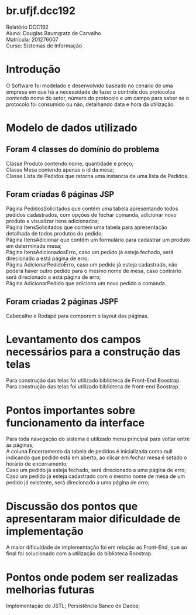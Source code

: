 # br.ufjf.dcc192

Relatório DCC192<br>
Aluno: Douglas Baumgratz de Carvalho<br>
Matrícula: 201276007<br>
Curso: Sistemas de Informação<br>


Introdução
==========
O Software foi modelado e desenvolvido baseado no cenário de uma empresa em que há a necessidade de fazer o controle dos protocolos contendo nome do setor, número do protocolo e um campo para saber se o protocolo foi consumido ou não, detalhando data e hora da utilização.


Modelo de dados utilizado
=========================
Foram 4 classes do domínio do problema
--------------------------------------
Classe Produto contendo nome, quantidade e preço;<br>
Classe Mesa contendo apenas o id da mesa;<br>
Classe Lista de Pedidos que retorna uma instancia de uma lista de Pedidos.

Foram criadas 6 páginas JSP
---------------------------
Página PedidosSolicitados que contém uma tabela apresentando todos pedidos cadastrados, com opções de fechar comanda, adicionar novo produto e visualizar itens adicionados;<br>
Página ItensSolicitados que contém uma tabela para apresentação detalhada de todos produtos do pedido;<br>
Página ItensAdicionar que contém um formulário para cadastrar um produto em determinada mesa;<br>
Página ItensAdicionadosErro, caso um pedido já esteja fechado, será direcionado a está página de erro;<br>
Página AdicionarPedidoErro, caso um pedido já esteja cadastrado, não poderá haver outro pedido para o mesmo nome de mesa, caso contrário será direcionado a está página de erro;<br>
Página AdicionarPedido que adiciona um novo pedido a comanda.

Foram criadas 2 páginas JSPF
----------------------------
Cabecalho e Rodapé para comporem o layout das páginas.

	
Levantamento dos campos necessários para a construção das telas
===============================================================

Para construção das telas foi utilizado biblioteca de Front-End Boostrap.
Para construção das telas foi utilizado biblioteca de front-end Boostrap.


Pontos importantes sobre funcionamento da interface
===================================================

Para toda navegação do sistema é utilizado menu principal para voltar entre as páginas;<br>
A coluna Encerramento da tabela de pedidos é inicializada como null indicando que pedido está em aberto, ao clicar em fechar mesa é setado o horário de encerramento;<br>
Caso um pedido já esteja fechado, será direcionado a uma página de erro;<br>
Caso um pedido já esteja cadastrado com o mesmo nome de mesa de um pedido já existente, será direcionado a uma página de erro;


Discussão dos pontos que apresentaram maior dificuldade de implementação
========================================================================
A maior dificuldade de implementação foi em relação ao Front-End, que ao final foi solucionado com a utilização da biblioteca Boostrap.


Pontos onde podem ser realizadas melhorias futuras
==================================================

Implementação de JSTL;
Persistência Banco de Dados;
